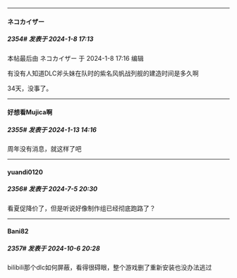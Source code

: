 
*****

####  ネコカイザー  
##### 2354#       发表于 2024-1-8 17:13

 本帖最后由 ネコカイザー 于 2024-1-8 17:16 编辑 

有没有人知道DLC斧头妹在队时的紫名风帆战列舰的建造时间是多久啊

34天，没事了。

*****

####  好想看Mujica啊  
##### 2355#       发表于 2024-1-13 14:16

周年没有消息，就这样了吧

*****

####  yuandi0120  
##### 2356#       发表于 2024-7-5 20:30

看夏促降价了，但是听说好像制作组已经彻底跑路了？

*****

####  Bani82  
##### 2357#       发表于 2024-10-6 20:28

bilibili那个dlc如何屏蔽，看得很碍眼，整个游戏删了重新安装也没办法逃过

